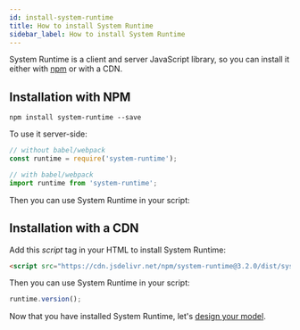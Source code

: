 ```yaml
---
id: install-system-runtime
title: How to install System Runtime
sidebar_label: How to install System Runtime
---
```


System Runtime is a client and server JavaScript library, so you can install it either with [npm](https://www.npmjs.com) or with a CDN.

## Installation with NPM

```shell
npm install system-runtime --save
```

To use it server-side:

```js
// without babel/webpack
const runtime = require('system-runtime');

// with babel/webpack
import runtime from 'system-runtime';
```

Then you can use System Runtime in your script:

## Installation with a CDN

Add this *script* tag in your HTML to install System Runtime:

```html
<script src="https://cdn.jsdelivr.net/npm/system-runtime@3.2.0/dist/system-runtime.min.js"></script>
```

Then you can use System Runtime in your script:

```js
runtime.version();
```

Now that you have installed System Runtime, let's [design your model](design-your-model.html).